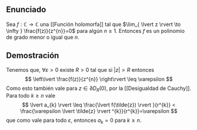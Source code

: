 
## Enunciado

Sea $f:\mathbb{C}\to \mathbb{C}$ una [[Función holomorfa]] tal que $\lim_{ \lvert z \rvert \to \infty } \frac{f(z)}{z^{n}}=0$ para algún $n\geq 1$. Entonces $f$ es un polinomio de grado menor o igual que $n$.

## Demostración

Tenemos que, $\forall \varepsilon >0$ existe $R> 0$ tal que si $\lvert z \rvert>R$ entonces
$$
\left\lvert  \frac{f(z)}{z^{n}}  \right\rvert \leq \varepsilon
$$
Como esto también vale para $z \in \partial D_{R}(0)$, por la [[Desigualdad de Cauchy]]. Para todo $k \geq n$ vale
$$
\lvert a_{k}  \rvert \leq \frac{\lvert f(\tilde{z}) \rvert }{r^{k}} < \frac{\varepsilon \lvert \tilde{z} \rvert ^{k}}{r^{k}}=\varepsilon
$$
que como vale para todo $\varepsilon$, entonces $a_{k}=0$ para $k\geq n$.